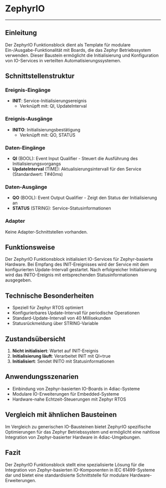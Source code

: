 # ZephyrIO

* * * * * * * * * *

## Einleitung
Der ZephyrIO Funktionsblock dient als Template für modulare Ein-/Ausgabe-Funktionalität mit Boards, die das Zephyr Betriebssystem verwenden. Dieser Baustein ermöglicht die Initialisierung und Konfiguration von IO-Services in verteilten Automatisierungssystemen.

## Schnittstellenstruktur

### **Ereignis-Eingänge**
- **INIT**: Service-Initialisierungsereignis
  - Verknüpft mit: QI, UpdateInterval

### **Ereignis-Ausgänge**
- **INITO**: Initialisierungsbestätigung
  - Verknüpft mit: QO, STATUS

### **Daten-Eingänge**
- **QI** (BOOL): Event Input Qualifier - Steuert die Ausführung des Initialisierungsvorgangs
- **UpdateInterval** (TIME): Aktualisierungsintervall für den Service (Standardwert: T#40ms)

### **Daten-Ausgänge**
- **QO** (BOOL): Event Output Qualifier - Zeigt den Status der Initialisierung an
- **STATUS** (STRING): Service-Statusinformationen

### **Adapter**
Keine Adapter-Schnittstellen vorhanden.

## Funktionsweise
Der ZephyrIO Funktionsblock initialisiert IO-Services für Zephyr-basierte Hardware. Bei Empfang des INIT-Ereignisses wird der Service mit dem konfigurierten Update-Intervall gestartet. Nach erfolgreicher Initialisierung wird das INITO-Ereignis mit entsprechenden Statusinformationen ausgegeben.

## Technische Besonderheiten
- Speziell für Zephyr RTOS optimiert
- Konfigurierbares Update-Intervall für periodische Operationen
- Standard-Update-Intervall von 40 Millisekunden
- Statusrückmeldung über STRING-Variable

## Zustandsübersicht
1. **Nicht initialisiert**: Wartet auf INIT-Ereignis
2. **Initialisierung läuft**: Verarbeitet INIT mit QI=true
3. **Initialisiert**: Sendet INITO mit Statusinformationen

## Anwendungsszenarien
- Einbindung von Zephyr-basierten IO-Boards in 4diac-Systeme
- Modulare IO-Erweiterungen für Embedded-Systeme
- Hardware-nahe Echtzeit-Steuerungen mit Zephyr RTOS

## Vergleich mit ähnlichen Bausteinen
Im Vergleich zu generischen IO-Bausteinen bietet ZephyrIO spezifische Optimierungen für das Zephyr Betriebssystem und ermöglicht eine nahtlose Integration von Zephyr-basierter Hardware in 4diac-Umgebungen.

## Fazit
Der ZephyrIO Funktionsblock stellt eine spezialisierte Lösung für die Integration von Zephyr-basierten IO-Komponenten in IEC 61499-Systeme dar und bietet eine standardisierte Schnittstelle für modulare Hardware-Erweiterungen.